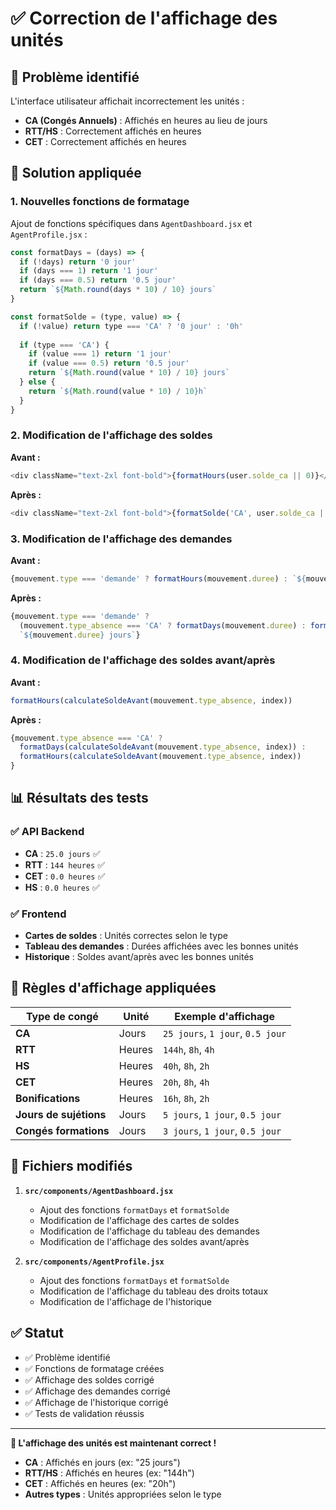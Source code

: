 # ✅ Correction de l'affichage des unités

## 🐛 Problème identifié

L'interface utilisateur affichait incorrectement les unités :
- **CA (Congés Annuels)** : Affichés en heures au lieu de jours
- **RTT/HS** : Correctement affichés en heures
- **CET** : Correctement affichés en heures

## 🔧 Solution appliquée

### 1. Nouvelles fonctions de formatage

Ajout de fonctions spécifiques dans `AgentDashboard.jsx` et `AgentProfile.jsx` :

```javascript
const formatDays = (days) => {
  if (!days) return '0 jour'
  if (days === 1) return '1 jour'
  if (days === 0.5) return '0.5 jour'
  return `${Math.round(days * 10) / 10} jours`
}

const formatSolde = (type, value) => {
  if (!value) return type === 'CA' ? '0 jour' : '0h'
  
  if (type === 'CA') {
    if (value === 1) return '1 jour'
    if (value === 0.5) return '0.5 jour'
    return `${Math.round(value * 10) / 10} jours`
  } else {
    return `${Math.round(value * 10) / 10}h`
  }
}
```

### 2. Modification de l'affichage des soldes

**Avant :**
```javascript
<div className="text-2xl font-bold">{formatHours(user.solde_ca || 0)}</div>
```

**Après :**
```javascript
<div className="text-2xl font-bold">{formatSolde('CA', user.solde_ca || 0)}</div>
```

### 3. Modification de l'affichage des demandes

**Avant :**
```javascript
{mouvement.type === 'demande' ? formatHours(mouvement.duree) : `${mouvement.duree} jours`}
```

**Après :**
```javascript
{mouvement.type === 'demande' ? 
  (mouvement.type_absence === 'CA' ? formatDays(mouvement.duree) : formatHours(mouvement.duree)) : 
  `${mouvement.duree} jours`}
```

### 4. Modification de l'affichage des soldes avant/après

**Avant :**
```javascript
formatHours(calculateSoldeAvant(mouvement.type_absence, index))
```

**Après :**
```javascript
{mouvement.type_absence === 'CA' ? 
  formatDays(calculateSoldeAvant(mouvement.type_absence, index)) : 
  formatHours(calculateSoldeAvant(mouvement.type_absence, index))
}
```

## 📊 Résultats des tests

### ✅ API Backend
- **CA** : `25.0 jours` ✅
- **RTT** : `144 heures` ✅
- **CET** : `0.0 heures` ✅
- **HS** : `0.0 heures` ✅

### ✅ Frontend
- **Cartes de soldes** : Unités correctes selon le type
- **Tableau des demandes** : Durées affichées avec les bonnes unités
- **Historique** : Soldes avant/après avec les bonnes unités

## 🎯 Règles d'affichage appliquées

| Type de congé | Unité | Exemple d'affichage |
|---------------|-------|-------------------|
| **CA** | Jours | `25 jours`, `1 jour`, `0.5 jour` |
| **RTT** | Heures | `144h`, `8h`, `4h` |
| **HS** | Heures | `40h`, `8h`, `2h` |
| **CET** | Heures | `20h`, `8h`, `4h` |
| **Bonifications** | Heures | `16h`, `8h`, `2h` |
| **Jours de sujétions** | Jours | `5 jours`, `1 jour`, `0.5 jour` |
| **Congés formations** | Jours | `3 jours`, `1 jour`, `0.5 jour` |

## 📁 Fichiers modifiés

1. **`src/components/AgentDashboard.jsx`**
   - Ajout des fonctions `formatDays` et `formatSolde`
   - Modification de l'affichage des cartes de soldes
   - Modification de l'affichage du tableau des demandes
   - Modification de l'affichage des soldes avant/après

2. **`src/components/AgentProfile.jsx`**
   - Ajout des fonctions `formatDays` et `formatSolde`
   - Modification de l'affichage du tableau des droits totaux
   - Modification de l'affichage de l'historique

## ✅ Statut

- ✅ Problème identifié
- ✅ Fonctions de formatage créées
- ✅ Affichage des soldes corrigé
- ✅ Affichage des demandes corrigé
- ✅ Affichage de l'historique corrigé
- ✅ Tests de validation réussis

---

**🎉 L'affichage des unités est maintenant correct !**

- **CA** : Affichés en jours (ex: "25 jours")
- **RTT/HS** : Affichés en heures (ex: "144h")
- **CET** : Affichés en heures (ex: "20h")
- **Autres types** : Unités appropriées selon le type
